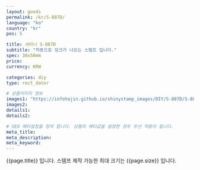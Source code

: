 ```yaml
---
layout: goods
permalink: /kr/S-887D/
language: "ko"
country: "kr"
pos: 5

title: 샤이니 S-887D
subtitle: "자동으로 잉크가 나오는 스템프 입니다."
spec: 30x50mm
price: 
currency: KRW

categories: diy
type: rect_dater

# 상품이미지 정보
images1: "https://infohojin.github.io/shinystamp_images/DIY/S-887D/S-887D_1.jpg"
images2:
details1:
details2:    

# SEO 메타설정을 정의 합니다. 상품의 메타값을 설정한 경우 우선 적용이 됩니다.
meta_title: 
meta_description:
meta_keyword:
---
```


{{page.title}} 입니다. 스템프 제작 가능한 최대 크기는 {{page.size}} 입니다.